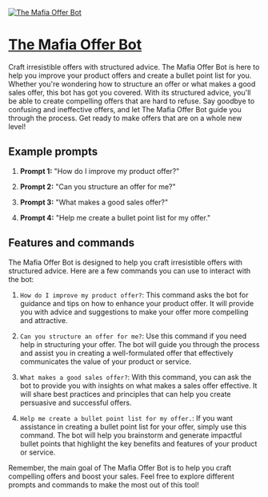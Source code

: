 [![The Mafia Offer Bot](https://files.oaiusercontent.com/file-T9kUkX7NiWKg5jaNCjIpqP0Z?se=2123-10-16T20%3A30%3A41Z&sp=r&sv=2021-08-06&sr=b&rscc=max-age%3D31536000%2C%20immutable&rscd=attachment%3B%20filename%3Dgentleman-of-distant-future-playing-chess-strange-gadgets-future-chessboard-mini-robots--587782023.png&sig=a87b72Q2RIWCfh60jRs8PzLaX8wfU/BlZ2DgQF120n0%3D)](https://chat.openai.com/g/g-1eupaTM1D-the-mafia-offer-bot)

# [The Mafia Offer Bot](https://chat.openai.com/g/g-1eupaTM1D-the-mafia-offer-bot)

Craft irresistible offers with structured advice. The Mafia Offer Bot is here to help you improve your product offers and create a bullet point list for you. Whether you're wondering how to structure an offer or what makes a good sales offer, this bot has got you covered. With its structured advice, you'll be able to create compelling offers that are hard to refuse. Say goodbye to confusing and ineffective offers, and let The Mafia Offer Bot guide you through the process. Get ready to make offers that are on a whole new level!

## Example prompts

1. **Prompt 1:** "How do I improve my product offer?"

2. **Prompt 2:** "Can you structure an offer for me?"

3. **Prompt 3:** "What makes a good sales offer?"

4. **Prompt 4:** "Help me create a bullet point list for my offer."

## Features and commands

The Mafia Offer Bot is designed to help you craft irresistible offers with structured advice. Here are a few commands you can use to interact with the bot:

1. `How do I improve my product offer?`: This command asks the bot for guidance and tips on how to enhance your product offer. It will provide you with advice and suggestions to make your offer more compelling and attractive.

2. `Can you structure an offer for me?`: Use this command if you need help in structuring your offer. The bot will guide you through the process and assist you in creating a well-formulated offer that effectively communicates the value of your product or service.

3. `What makes a good sales offer?`: With this command, you can ask the bot to provide you with insights on what makes a sales offer effective. It will share best practices and principles that can help you create persuasive and successful offers.

4. `Help me create a bullet point list for my offer.`: If you want assistance in creating a bullet point list for your offer, simply use this command. The bot will help you brainstorm and generate impactful bullet points that highlight the key benefits and features of your product or service.

Remember, the main goal of The Mafia Offer Bot is to help you craft compelling offers and boost your sales. Feel free to explore different prompts and commands to make the most out of this tool!